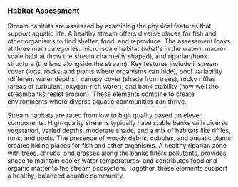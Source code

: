 ### Habitat Assessment

Stream habitats are assessed by examining the physical features that support aquatic life. A healthy stream offers diverse places for fish and other organisms to find shelter, food, and reproduce. The assessment looks at three main categories: micro-scale habitat (what's in the water), macro-scale habitat (how the stream channel is shaped), and riparian/bank structure (the land alongside the stream). Key features include instream cover (logs, rocks, and plants where organisms can hide), pool variability (different water depths), canopy cover (shade from trees), rocky riffles (areas of turbulent, oxygen-rich water), and bank stability (how well the streambanks resist erosion). These elements combine to create environments where diverse aquatic communities can thrive.

Stream habitats are rated from low to high quality based on eleven components. High-quality streams typically have stable banks with diverse vegetation, varied depths, moderate shade, and a mix of habitats like riffles, runs, and pools. The presence of woody debris, cobbles, and aquatic plants creates hiding places for fish and other organisms. A healthy riparian zone with trees, shrubs, and grasses along the banks filters pollutants, provides shade to maintain cooler water temperatures, and contributes food and organic matter to the stream ecosystem. Together, these elements support a healthy, balanced aquatic community.